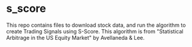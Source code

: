 # s_score
This repo contains files to download stock data, and run the algorithm to create Trading Signals using S-Score. This algorithm is from "Statistical Arbitrage in the US Equity Market" by Avellaneda &amp; Lee. 
